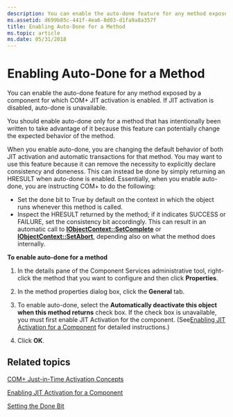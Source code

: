 ```yaml
---
description: You can enable the auto-done feature for any method exposed by a component for which COM+ JIT activation is enabled. If JIT activation is disabled, auto-done is unavailable.
ms.assetid: d699b85c-441f-4ea6-8d03-d1fa9a8a357f
title: Enabling Auto-Done for a Method
ms.topic: article
ms.date: 05/31/2018
---
```


# Enabling Auto-Done for a Method

You can enable the auto-done feature for any method exposed by a component for which COM+ JIT activation is enabled. If JIT activation is disabled, auto-done is unavailable.

You should enable auto-done only for a method that has intentionally been written to take advantage of it because this feature can potentially change the expected behavior of the method.

When you enable auto-done, you are changing the default behavior of both JIT activation and automatic transactions for that method. You may want to use this feature because it can remove the necessity to explicitly declare consistency and doneness. This can instead be done by simply returning an HRESULT when auto-done is enabled. Essentially, when you enable auto-done, you are instructing COM+ to do the following:

-   Set the done bit to True by default on the context in which the object runs whenever this method is called.
-   Inspect the HRESULT returned by the method; if it indicates SUCCESS or FAILURE, set the consistency bit accordingly. This can result in an automatic call to [**IObjectContext::SetComplete**](/windows/desktop/api/ComSvcs/nf-comsvcs-iobjectcontext-setcomplete) or [**IObjectContext::SetAbort**](/windows/desktop/api/ComSvcs/nf-comsvcs-iobjectcontext-setabort), depending also on what the method does internally.

**To enable auto-done for a method**

1.  In the details pane of the Component Services administrative tool, right-click the method that you want to configure and then click **Properties**.

2.  In the method properties dialog box, click the **General** tab.

3.  To enable auto-done, select the **Automatically deactivate this object when this method returns** check box. If the check box is unavailable, you must first enable JIT Activation for the component. (See[Enabling JIT Activation for a Component](enabling-jit-activation-for-a-component.md) for detailed instructions.)

4.  Click **OK**.

## Related topics

<dl> <dt>

[COM+ Just-in-Time Activation Concepts](com--just-in-time-activation-concepts.md)
</dt> <dt>

[Enabling JIT Activation for a Component](enabling-jit-activation-for-a-component.md)
</dt> <dt>

[Setting the Done Bit](setting-the-done-bit.md)
</dt> </dl>

 

 



